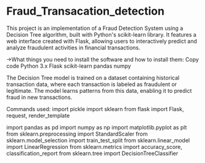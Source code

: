# Fraud_Transacation_detection

This project is an implementation of a Fraud Detection System using a Decision Tree algorithm, built with Python's scikit-learn library. It features a web interface created with Flask, allowing users to interactively predict and analyze fraudulent activities in financial transactions.

->What things you need to install the software and how to install them: Copy code Python 3.x Flask scikit-learn pandas numpy

The Decision Tree model is trained on a dataset containing historical transaction data, where each transaction is labeled as fraudulent or legitimate. The model learns patterns from this data, enabling it to predict fraud in new transactions.

Commands used: import pickle import sklearn from flask import Flask, request, render_template

import pandas as pd import numpy as np import matplotlib.pyplot as plt from sklearn.preprocessing import StandardScaler from sklearn.model_selection import train_test_split from sklearn.linear_model import LinearRegression from sklearn.metrics import accuracy_score, classification_report from sklearn.tree import DecisionTreeClassifier
